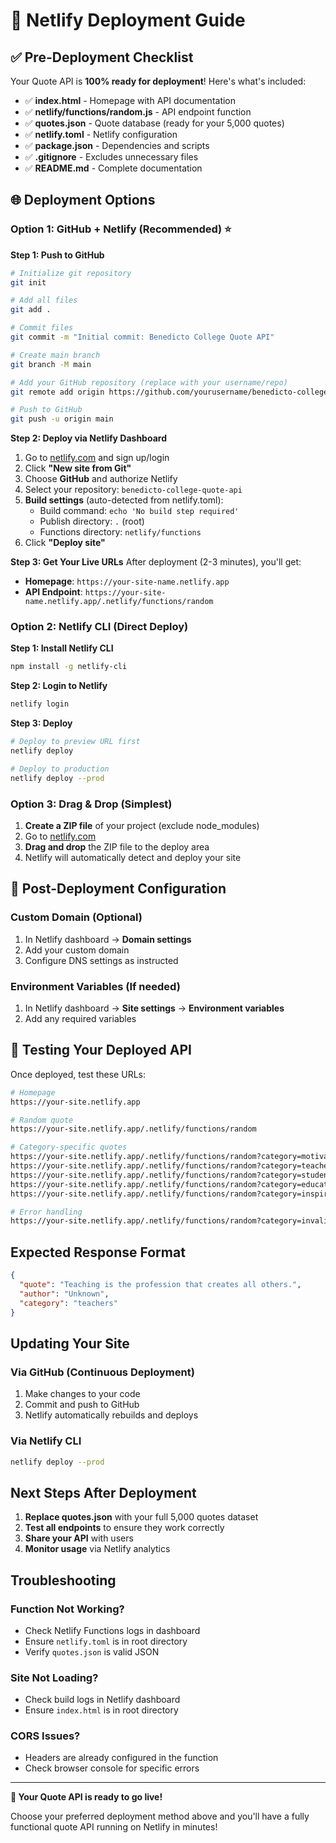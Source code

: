 # 🚀 Netlify Deployment Guide

## ✅ Pre-Deployment Checklist

Your Quote API is **100% ready for deployment**! Here's what's included:

- ✅ **index.html** - Homepage with API documentation
- ✅ **netlify/functions/random.js** - API endpoint function
- ✅ **quotes.json** - Quote database (ready for your 5,000 quotes)
- ✅ **netlify.toml** - Netlify configuration
- ✅ **package.json** - Dependencies and scripts
- ✅ **.gitignore** - Excludes unnecessary files
- ✅ **README.md** - Complete documentation

## 🌐 Deployment Options

### Option 1: GitHub + Netlify (Recommended) ⭐

**Step 1: Push to GitHub**
```bash
# Initialize git repository
git init

# Add all files
git add .

# Commit files
git commit -m "Initial commit: Benedicto College Quote API"

# Create main branch
git branch -M main

# Add your GitHub repository (replace with your username/repo)
git remote add origin https://github.com/yourusername/benedicto-college-quote-api.git

# Push to GitHub
git push -u origin main
```

**Step 2: Deploy via Netlify Dashboard**
1. Go to [netlify.com](https://netlify.com) and sign up/login
2. Click **"New site from Git"**
3. Choose **GitHub** and authorize Netlify
4. Select your repository: `benedicto-college-quote-api`
5. **Build settings** (auto-detected from netlify.toml):
   - Build command: `echo 'No build step required'`
   - Publish directory: `.` (root)
   - Functions directory: `netlify/functions`
6. Click **"Deploy site"**

**Step 3: Get Your Live URLs**
After deployment (2-3 minutes), you'll get:
- **Homepage**: `https://your-site-name.netlify.app`
- **API Endpoint**: `https://your-site-name.netlify.app/.netlify/functions/random`

### Option 2: Netlify CLI (Direct Deploy)

**Step 1: Install Netlify CLI**
```bash
npm install -g netlify-cli
```

**Step 2: Login to Netlify**
```bash
netlify login
```

**Step 3: Deploy**
```bash
# Deploy to preview URL first
netlify deploy

# Deploy to production
netlify deploy --prod
```

### Option 3: Drag & Drop (Simplest)

1. **Create a ZIP file** of your project (exclude node_modules)
2. Go to [netlify.com](https://netlify.com)
3. **Drag and drop** the ZIP file to the deploy area
4. Netlify will automatically detect and deploy your site

## 🔧 Post-Deployment Configuration

### Custom Domain (Optional)
1. In Netlify dashboard → **Domain settings**
2. Add your custom domain
3. Configure DNS settings as instructed

### Environment Variables (If needed)
1. In Netlify dashboard → **Site settings** → **Environment variables**
2. Add any required variables

## 🧪 Testing Your Deployed API

Once deployed, test these URLs:

```bash
# Homepage
https://your-site.netlify.app

# Random quote
https://your-site.netlify.app/.netlify/functions/random

# Category-specific quotes
https://your-site.netlify.app/.netlify/functions/random?category=motivation
https://your-site.netlify.app/.netlify/functions/random?category=teachers
https://your-site.netlify.app/.netlify/functions/random?category=students
https://your-site.netlify.app/.netlify/functions/random?category=education
https://your-site.netlify.app/.netlify/functions/random?category=inspiration

# Error handling
https://your-site.netlify.app/.netlify/functions/random?category=invalid
```

## Expected Response Format

```json
{
  "quote": "Teaching is the profession that creates all others.",
  "author": "Unknown",
  "category": "teachers"
}
```

## Updating Your Site

### Via GitHub (Continuous Deployment)
1. Make changes to your code
2. Commit and push to GitHub
3. Netlify automatically rebuilds and deploys

### Via Netlify CLI
```bash
netlify deploy --prod
```

## Next Steps After Deployment

1. **Replace quotes.json** with your full 5,000 quotes dataset
2. **Test all endpoints** to ensure they work correctly
3. **Share your API** with users
4. **Monitor usage** via Netlify analytics

## Troubleshooting

### Function Not Working?
- Check Netlify Functions logs in dashboard
- Ensure `netlify.toml` is in root directory
- Verify `quotes.json` is valid JSON

### Site Not Loading?
- Check build logs in Netlify dashboard
- Ensure `index.html` is in root directory

### CORS Issues?
- Headers are already configured in the function
- Check browser console for specific errors

---

**🎉 Your Quote API is ready to go live!** 

Choose your preferred deployment method above and you'll have a fully functional quote API running on Netlify in minutes!
